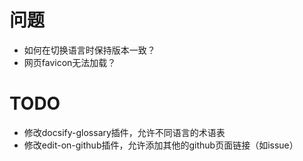 # 问题

* 如何在切换语言时保持版本一致？
* 网页favicon无法加载？

# TODO

* 修改docsify-glossary插件，允许不同语言的术语表
* 修改edit-on-github插件，允许添加其他的github页面链接（如issue）
